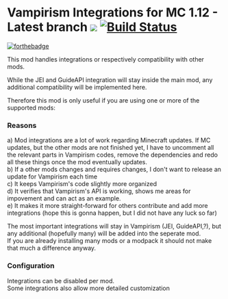Vampirism Integrations for MC 1.12 - Latest branch [![](http://cf.way2muchnoise.eu/versions/For%20MC_vampirism-integrations_all.svg)](https://minecraft.curseforge.com/projects/vampirism-integrations) [![Build Status](https://travis-ci.org/TeamLapen/VampirismIntegrations.svg?branch=1.12)](https://travis-ci.org/TeamLapen/VampirismIntegrations) 
============================================
[![forthebadge](https://forthebadge.com/images/badges/built-with-love.svg)](https://maxanier.de) 

This mod handles integrations or respectively compatibility with other mods.

While the JEI and GuideAPI integration will stay inside the main mod, any additional compatibility will be implemented here.

Therefore this mod is only useful if you are using one or more of the supported mods:

### Reasons
a) Mod integrations are a lot of work regarding Minecraft updates. If MC updates, but the other mods are not finished yet, I have to uncomment all the relevant parts in Vampirism codes, remove the dependencies and redo all these things once the mod eventually updates.  
b) If a other mods changes and requires changes, I don't want to release an update for Vampirism each time  
c) It keeps Vampirism's code slightly more organized  
d) It verifies that Vampirism's API is working, shows me areas for impovement and can act as an example.  
e) It makes it more straight-forward for others contribute and add more integrations (hope this is gonna happen, but I did not have any luck so far)  
  
The most important integrations will stay in Vampirism (JEI, GuideAPI,?), but any additional (hopefully many) will be added into the seperate mod.  
If you are already installing many mods or a modpack it should not make that much a difference anyway.

### Configuration
Integrations can be disabled per mod.  
Some integrations also allow more detailed customization
